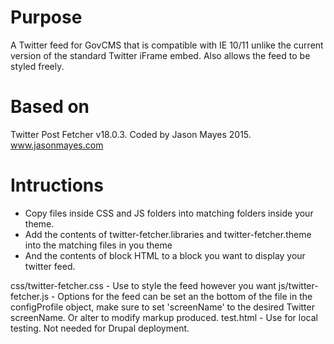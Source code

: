 # Purpose
A Twitter feed for GovCMS that is compatible with IE 10/11 unlike the current version of the standard Twitter iFrame embed.
Also allows the feed to be styled freely.

# Based on
Twitter Post Fetcher v18.0.3.
Coded by Jason Mayes 2015.
www.jasonmayes.com

# Intructions
- Copy files inside CSS and JS folders into matching folders inside your theme.
- Add the contents of twitter-fetcher.libraries and twitter-fetcher.theme into the matching files in you theme
- And the contents of block HTML to a block you want to display your twitter feed.

css/twitter-fetcher.css - Use to style the feed however you want
js/twitter-fetcher.js - Options for the feed can be set an the bottom of the file in the configProfile object, make sure to set 'screenName' to the desired Twitter screenName. Or alter to modify markup produced.
test.html - Use for local testing. Not needed for Drupal deployment.
